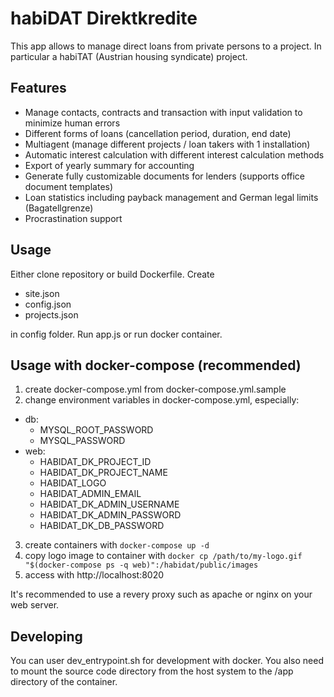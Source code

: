# habiDAT Direktkredite

This app allows to manage direct loans from private persons to a project. In particular a habiTAT (Austrian housing syndicate) project. 

## Features

- Manage contacts, contracts and transaction with input validation to minimize human errors
- Different forms of loans (cancellation period, duration, end date)
- Multiagent (manage different projects / loan takers with 1 installation)
- Automatic interest calculation with different interest calculation methods
- Export of yearly summary for accounting
- Generate fully customizable documents for lenders (supports office document templates)
- Loan statistics including payback management and German legal limits (Bagatellgrenze)
- Procrastination support

## Usage

Either clone repository or build Dockerfile. Create 

* site.json
* config.json
* projects.json

in config folder. Run app.js or run docker container. 

## Usage with docker-compose (recommended)

1. create docker-compose.yml from docker-compose.yml.sample
2. change environment variables in docker-compose.yml, especially:
  * db:
    * MYSQL_ROOT_PASSWORD
    * MYSQL_PASSWORD
  * web:
    * HABIDAT_DK_PROJECT_ID
    * HABIDAT_DK_PROJECT_NAME
    * HABIDAT_LOGO
    * HABIDAT_ADMIN_EMAIL
    * HABIDAT_DK_ADMIN_USERNAME
    * HABIDAT_DK_ADMIN_PASSWORD
    * HABIDAT_DK_DB_PASSWORD
3. create containers with `docker-compose up -d`
4. copy logo image to container with `docker cp /path/to/my-logo.gif "$(docker-compose ps -q web)":/habidat/public/images`
5. access with http://localhost:8020

It's recommended to use a revery proxy such as apache or nginx on your web server.


## Developing

You can user dev_entrypoint.sh for development with docker. You also need to mount the source code directory from the host system to the /app directory of the container.
